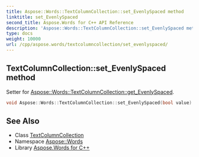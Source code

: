 ```yaml
---
title: Aspose::Words::TextColumnCollection::set_EvenlySpaced method
linktitle: set_EvenlySpaced
second_title: Aspose.Words for C++ API Reference
description: 'Aspose::Words::TextColumnCollection::set_EvenlySpaced method. Setter for Aspose::Words::TextColumnCollection::get_EvenlySpaced in C++.'
type: docs
weight: 10000
url: /cpp/aspose.words/textcolumncollection/set_evenlyspaced/
---
```

## TextColumnCollection::set_EvenlySpaced method


Setter for [Aspose::Words::TextColumnCollection::get_EvenlySpaced](../get_evenlyspaced/).

```cpp
void Aspose::Words::TextColumnCollection::set_EvenlySpaced(bool value)
```

## See Also

* Class [TextColumnCollection](../)
* Namespace [Aspose::Words](../../)
* Library [Aspose.Words for C++](../../../)
